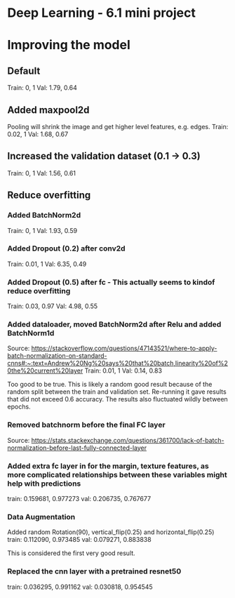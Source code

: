 # Deep Learning - 6.1 mini project

# Improving the model
## Default
Train: 0, 1
Val: 1.79, 0.64

## Added maxpool2d
Pooling will shrink the image and get higher level features, e.g. edges.
Train: 0.02, 1
Val: 1.68, 0.67

## Increased the validation dataset (0.1 -> 0.3)
Train: 0, 1
Val: 1.56, 0.61

## Reduce overfitting
### Added BatchNorm2d
Train: 0, 1
Val: 1.93, 0.59
### Added Dropout (0.2) after conv2d
Train: 0.01, 1
Val: 6.35, 0.49
### Added Dropout (0.5) after fc - This actually seems to kindof reduce overfitting
Train: 0.03, 0.97
Val: 4.98, 0.55

### Added dataloader, moved BatchNorm2d after Relu and added BatchNorm1d 
Source: https://stackoverflow.com/questions/47143521/where-to-apply-batch-normalization-on-standard-cnns#:~:text=Andrew%20Ng%20says%20that%20batch,linearity%20of%20the%20current%20layer
Train: 0.01, 1
Val: 0.14, 0.83

Too good to be true. This is likely a random good result because of the random split between the train and validation set.
Re-running it gave results that did not exceed 0.6 accuracy.
The results also fluctuated wildly between epochs.

### Removed batchnorm before the final FC layer
Source: https://stats.stackexchange.com/questions/361700/lack-of-batch-normalization-before-last-fully-connected-layer

### Added extra fc layer in for the margin, texture features, as more complicated relationships between these variables might help with predictions
train: 0.159681, 0.977273
val: 0.206735, 0.767677

### Data Augmentation
Added random Rotation(90), vertical_flip(0.25) and horizontal_flip(0.25)
train: 0.112090, 0.973485
val: 0.079271, 0.883838

This is considered the first very good result.

### Replaced the cnn layer with a pretrained resnet50
train: 0.036295, 0.991162
val: 0.030818, 0.954545

